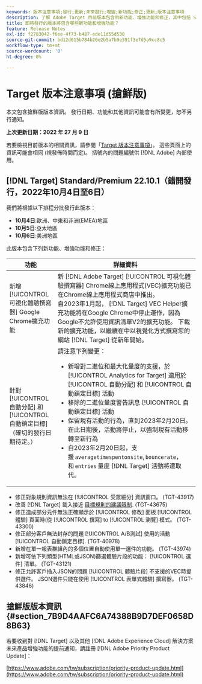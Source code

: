 ```yaml
---
keywords: 版本注意事項;發行;更新;未來發行;增強;新功能;修正;更新;版本注意事項
description: 了解 Adobe Target 目前版本包含的新功能、增強功能和修正，其中包括 SDK、API 和 JavaScript 程式庫。
title: 即將發行的版本將包含哪些新功能和增強功能？
feature: Release Notes
exl-id: f2783042-f6ee-4f73-b487-ede11d55d530
source-git-commit: bd12d615b784b26e2b5a7b9e391f3e7d5a9cc8c5
workflow-type: tm+mt
source-wordcount: '0'
ht-degree: 0%

---
```


# Target 版本注意事項 (搶鮮版)

本文包含搶鮮版版本資訊。 發行日期、功能和其他資訊可能會有所變更，恕不另行通知。

**上次更新日期：2022 年 27 月 9 日**

若要檢視目前版本的相關資訊，請參閱「[Target 版本注意事項](release-notes.md)」。 這些頁面上的資訊可能會相同 (視發佈時間而定)。 括號內的問題編號供 [!DNL Adobe] 內部使用。

## [!DNL Target] Standard/Premium 22.10.1（錯開發行，2022年10月4日至6日）

我們將根據以下排程分批發行此版本：

* **10月4日**:歐洲、中東和非洲(EMEA)地區
* **10月5日**:亞太地區
* **10月6日**:美洲地區

此版本包含下列新功能、增強功能和修正：

| 功能 | 詳細資料 |
| --- | --- |
| 新增 [!UICONTROL 可視化體驗撰寫器] Google Chrome擴充功能 | 新 [!DNL Adobe Target] [!UICONTROL 可視化體驗撰寫器] Chrome線上應用程式(VEC)擴充功能已在Chrome線上應用程式商店中推出。<br>自2023年1月起， [!DNL Target] VEC Helper擴充功能將在Google Chrome中停止運作，因為Google不允許使用資訊清單V2的擴充功能。 下載新的擴充功能，以繼續在中以視覺化方式撰寫您的網站 [!DNL Target] 從新年開始。 |
| 針對 [!UICONTROL 自動分配] 和 [!UICONTROL 自動鎖定目標]<br>（確切的發行日期待定。） | 請注意下列變更：<ul><li>新增對二進位和最大化量度的支援，於 [!UICONTROL Analytics for Target] 適用於 [!UICONTROL 自動分配] 和 [!UICONTROL 自動鎖定目標] 活動</li><li>移除的二進位量度警告訊息 [!UICONTROL 自動鎖定目標] 活動</li><li>保留現有活動的行為，直到2023年2月20日。 在此日期後，活動將停止，以強制現有活動移轉至新行為</li><li>自2023年2月20日起，支援 `averagetimespentonsite`, `bouncerate`，和 `entries` 量度 [!DNL Target] 活動將遭取代。</li></ul> |

* 修正對象規則資訊無法在 [!UICONTROL 受眾細分] 資訊窗口。 (TGT-43917)
* 改善 [!DNL Target] 載入接近 [目標規則的建議限制](/help/main/r-troubleshooting-target/target-limits.md#targeting-rules). (TGT-43675)
* 修正造成部分元件無法正確顯示於 [!UICONTROL 修改] 面板 [!UICONTROL 體驗] 頁面時(從 [!UICONTROL 撰寫] to [!UICONTROL 瀏覽] 模式。 (TGT-43300)
* 修正部分客戶無法封存的問題 [!UICONTROL A/B測試] 使用的活動 [!UICONTROL 自動鎖定目標]. (TGT-40978)
* 新增在單一報表群組內的多個位置自動使用單一選件的功能。 (TGT-43974)
* 新增可依下列類型(HTML或JSON)篩選體驗片段的功能： [!UICONTROL 選件] 清單。 (TGT-43121)
* 修正允許客戶插入JSON的問題 [!UICONTROL 體驗片段] 不支援的VEC時提供選件。 JSON選件只能在使用 [!UICONTROL 表單式體驗] 撰寫器。 (TGT-43846)

## 搶鮮版版本資訊 {#section_7B9D4AAFC6A74388B9D7DEF0658D8B63}

若要收到對 [!DNL Target] 以及其他 [!DNL Adobe Experience Cloud] 解決方案未來產品增強功能的提前通知，請註冊 [!DNL Adobe Priority Product Update]：

[https://www.adobe.com/tw/subscription/priority-product-update.html](https://www.adobe.com/tw/subscription/priority-product-update.html)
